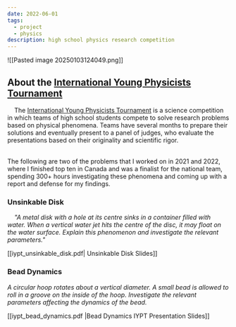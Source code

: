 ```yaml
---
date: 2022-06-01
tags:
  - project
  - physics
description: high school physics research competition
---
```

![[Pasted image 20250103124049.png]]
  

<h2>About the <a href="https://iypt.org">International Young Physicists Tournament</a></h2>

<p>

    The <a href="https://iypt.org">International Young Physicists Tournament</a> is a science competition in which teams of high school students compete to solve research problems based on physical phenomena. Teams have several months to prepare their solutions and eventually present to a panel of judges, who evaluate the presentations based on their originality and scientific rigor.

    <br>The following are two of the problems that I worked on in 2021 and 2022, where I finished top ten in Canada and was a finalist for the national team, spending 300+ hours investigating these phenomena and coming up with a report and defense for my findings.

</p>

  

<h3>Unsinkable Disk</h3>

<p>

    <i>"A metal disk with a hole at its centre sinks in a container filled with water. When a vertical water jet hits the centre of the disc, it may float on the water surface. Explain this phenomenon and investigate the relevant parameters."</i>

</p>

[[iypt_unsinkable_disk.pdf| Unsinkable Disk Slides]]



<h3>Bead Dynamics</h3>

<p><i>A circular hoop rotates about a vertical diameter. A small bead is allowed to roll in a groove on the inside of the hoop. Investigate the relevant parameters affecting the dynamics of the bead.</i></p>
 

 [[iypt_bead_dynamics.pdf |Bead Dynamics IYPT Presentation Slides]]
